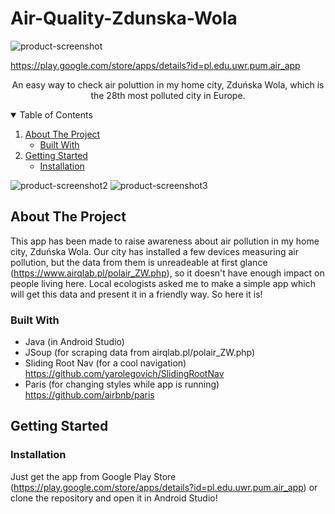 # Air-Quality-Zdunska-Wola
![product-screenshot](https://i.imgur.com/0n83l9f.jpg)

https://play.google.com/store/apps/details?id=pl.edu.uwr.pum.air_app

  <p align="center">
    An easy way to check air poluttion in my home city, Zduńska Wola, which is the 28th most polluted city in Europe.</p>



<!-- TABLE OF CONTENTS -->
<details open="open">
  <summary>Table of Contents</summary>
  <ol>
    <li>
      <a href="#about-the-project">About The Project</a>
      <ul>
        <li><a href="#built-with">Built With</a></li>
      </ul>
    </li>
    <li>
      <a href="#getting-started">Getting Started</a>
      <ul>
        <li><a href="#installation">Installation</a></li>
      </ul>
    </li>
  </ol>
</details>


![product-screenshot2](https://i.imgur.com/gaRofVY.png)
![product-screenshot3](https://i.imgur.com/bQtBqQj.png)
<!-- ABOUT THE PROJECT -->
## About The Project


This app has been made to raise awareness about air pollution in my home city, Zduńska Wola. 
Our city has installed a few devices measuring air pollution, but the data from them is unreadeable at first glance (https://www.airqlab.pl/polair_ZW.php), so it doesn't have enough impact on people living here.
Local ecologists asked me to make a simple app which will get this data and present it in a friendly way. So here it is!


### Built With


* Java (in Android Studio)
* JSoup (for scraping data from airqlab.pl/polair_ZW.php)
* Sliding Root Nav (for a cool navigation) https://github.com/yarolegovich/SlidingRootNav
* Paris (for changing styles while app is running) https://github.com/airbnb/paris


<!-- GETTING STARTED -->
## Getting Started


### Installation

Just get the app from Google Play Store (https://play.google.com/store/apps/details?id=pl.edu.uwr.pum.air_app) or clone the repository and open it in Android Studio!




